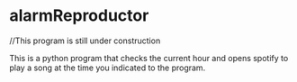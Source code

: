 # alarmReproductor

//This program is still under construction

This is a python program that checks the current hour and opens spotify to play a song at the time you indicated to the program.
